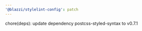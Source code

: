 ```yaml
---
'@blazzi/stylelint-config': patch
---
```


chore(deps): update dependency postcss-styled-syntax to v0.7.1
